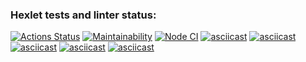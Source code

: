 ### Hexlet tests and linter status:
[![Actions Status](https://github.com/o-soboleva/frontend-project-lvl1/workflows/hexlet-check/badge.svg)](https://github.com/o-soboleva/frontend-project-lvl1/actions)
[![Maintainability](https://api.codeclimate.com/v1/badges/a99a88d28ad37a79dbf6/maintainability)](https://codeclimate.com/github/codeclimate/codeclimate/maintainability
)
[![Node CI](https://github.com/o-soboleva/frontend-project-lvl1/actions/workflows/node.js.yml/badge.svg)](https://github.com/o-soboleva/frontend-project-lvl1/actions/workflows/node.js.yml)
[![asciicast](https://asciinema.org/a/WDRfLTrO5i5i71TQOUJ4Yazd3.svg)](https://asciinema.org/a/WDRfLTrO5i5i71TQOUJ4Yazd3)
[![asciicast](https://asciinema.org/a/AEP80UNyRi4YUcPOUt9fHVPUz.svg)](https://asciinema.org/a/AEP80UNyRi4YUcPOUt9fHVPUz)
[![asciicast](https://asciinema.org/a/pWH1OeY73jx1JCHVhlxmzurKr.svg)](https://asciinema.org/a/pWH1OeY73jx1JCHVhlxmzurKr)
[![asciicast](https://asciinema.org/a/VQlcmVktsKs5gAl0vljOhTHJ4.svg)](https://asciinema.org/a/VQlcmVktsKs5gAl0vljOhTHJ4)
[![asciicast](https://asciinema.org/a/fU03vLa1Qwr3l4hvIunqn0Nht.svg)](https://asciinema.org/a/fU03vLa1Qwr3l4hvIunqn0Nht)